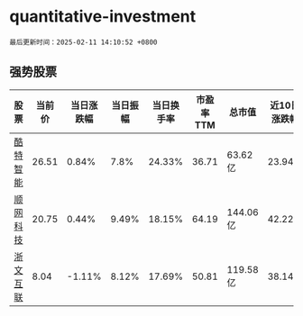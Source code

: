 # quantitative-investment

`最后更新时间：2025-02-11 14:10:52 +0800`

## 强势股票

|股票|当前价|当日涨跌幅|当日振幅|当日换手率|市盈率TTM|总市值|近10日涨跌幅|
|----|----|----|----|----|----|----|----|
|[酷特智能](https://xueqiu.com/S/SZ300840)|26.51|0.84%|7.8%|24.33%|36.71|63.62亿|23.94%|
|[顺网科技](https://xueqiu.com/S/SZ300113)|20.75|0.44%|9.49%|18.15%|64.19|144.06亿|42.22%|
|[浙文互联](https://xueqiu.com/S/SH600986)|8.04|-1.11%|8.12%|17.69%|50.81|119.58亿|38.14%|
